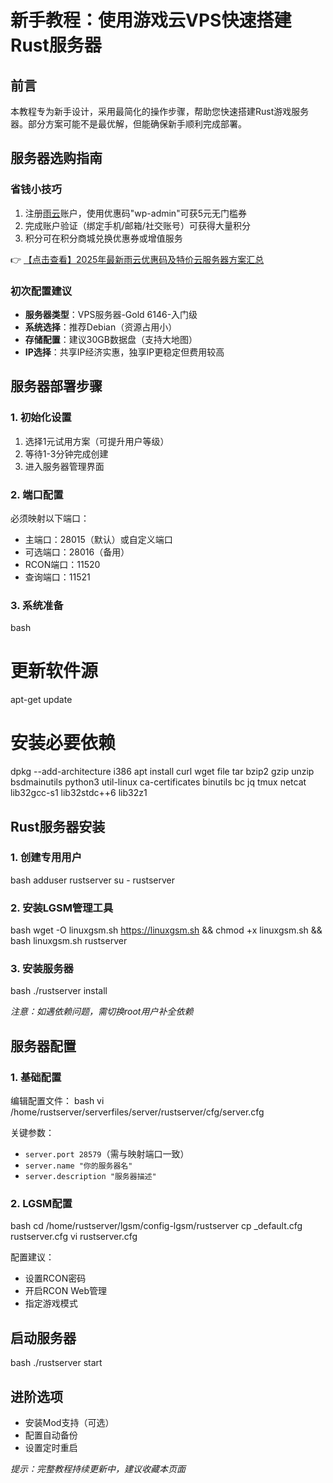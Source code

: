 # 新手教程：使用游戏云VPS快速搭建Rust服务器

## 前言
本教程专为新手设计，采用最简化的操作步骤，帮助您快速搭建Rust游戏服务器。部分方案可能不是最优解，但能确保新手顺利完成部署。

## 服务器选购指南

### 省钱小技巧
1. 注册[雨云](https://bit.ly/RainYun)账户，使用优惠码"wp-admin"可获5元无门槛券
2. 完成账户验证（绑定手机/邮箱/社交账号）可获得大量积分
3. 积分可在积分商城兑换优惠券或增值服务

👉 [【点击查看】2025年最新雨云优惠码及特价云服务器方案汇总](https://bit.ly/RainYun)

### 初次配置建议
- **服务器类型**：VPS服务器-Gold 6146-入门级
- **系统选择**：推荐Debian（资源占用小）
- **存储配置**：建议30GB数据盘（支持大地图）
- **IP选择**：共享IP经济实惠，独享IP更稳定但费用较高

## 服务器部署步骤

### 1. 初始化设置
1. 选择1元试用方案（可提升用户等级）
2. 等待1-3分钟完成创建
3. 进入服务器管理界面

### 2. 端口配置
必须映射以下端口：
- 主端口：28015（默认）或自定义端口
- 可选端口：28016（备用）
- RCON端口：11520
- 查询端口：11521

### 3. 系统准备
bash
# 更新软件源
apt-get update

# 安装必要依赖
dpkg --add-architecture i386
apt install curl wget file tar bzip2 gzip unzip bsdmainutils python3 util-linux ca-certificates binutils bc jq tmux netcat lib32gcc-s1 lib32stdc++6 lib32z1

## Rust服务器安装

### 1. 创建专用用户
bash
adduser rustserver
su - rustserver

### 2. 安装LGSM管理工具
bash
wget -O linuxgsm.sh https://linuxgsm.sh && chmod +x linuxgsm.sh && bash linuxgsm.sh rustserver

### 3. 安装服务器
bash
./rustserver install

*注意：如遇依赖问题，需切换root用户补全依赖*

## 服务器配置

### 1. 基础配置
编辑配置文件：
bash
vi /home/rustserver/serverfiles/server/rustserver/cfg/server.cfg

关键参数：
- `server.port 28579`（需与映射端口一致）
- `server.name "你的服务器名"`
- `server.description "服务器描述"`

### 2. LGSM配置
bash
cd /home/rustserver/lgsm/config-lgsm/rustserver
cp _default.cfg rustserver.cfg
vi rustserver.cfg

配置建议：
- 设置RCON密码
- 开启RCON Web管理
- 指定游戏模式

## 启动服务器
bash
./rustserver start

## 进阶选项
- 安装Mod支持（可选）
- 配置自动备份
- 设置定时重启

*提示：完整教程持续更新中，建议收藏本页面*